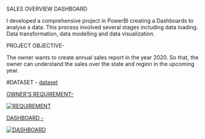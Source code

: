 SALES OVERVIEW DASHBOARD

I developed a comprehensive project in PowerBI creating a Dashboards to analyse a data. This process involved several stages including data loading. Data transformation, data modelling and data visualization.
         
PROJECT OBJECTIVE-

The owner wants to create annual sales report in the year 2020. So that, the owner can understand the sales over the state and region in the upcoming year.

#DATASET -
<a href= "https://github.com/ROHINIWATILE/PowerBi-Project/blob/main/mini_project_dataset.xlsx">dataset

OWNER'S REQUIREMENT-

![REQUIREMENT](https://github.com/user-attachments/assets/b47c0b33-56f7-42d5-a53f-e9a5cd538ceb)


DASHBOARD -

![DASHBOARD](https://github.com/user-attachments/assets/82d22fd5-37fb-42f8-97ae-dcf7a9e90b1a)

